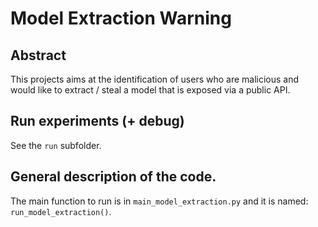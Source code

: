 # Model Extraction Warning

## Abstract

This projects aims at the identification of users who are malicious and would
like to extract / steal a model that is exposed via a public API.

## Run experiments (+ debug)

See the `run` subfolder.

## General description of the code.

The main function to run is in `main_model_extraction.py` and it is
named: `run_model_extraction()`.

